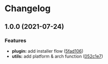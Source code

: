 # Changelog

## 1.0.0 (2021-07-24)


### Features

* **plugin:** add installer flow ([5fad106](https://www.github.com/NeoHsu/asdf-devspace/commit/5fad106baac741fe348d8ee1809fd4524873056c))
* **utils:** add platform & arch function ([052c1e7](https://www.github.com/NeoHsu/asdf-devspace/commit/052c1e750f6704f8ad929a5da77dd52dbc131c45))
